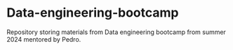 # Data-engineering-bootcamp
Repository storing materials from Data engineering bootcamp from summer 2024 mentored by Pedro.
